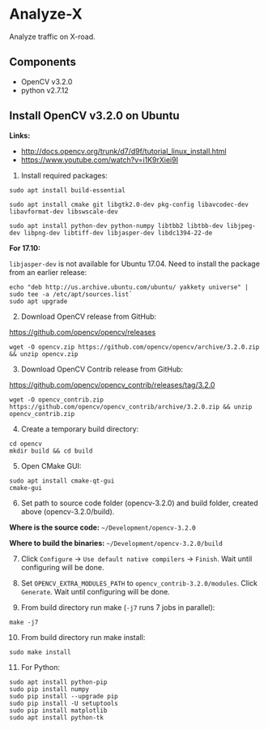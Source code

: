 # Analyze-X

Analyze traffic on X-road.


## Components

- OpenCV v3.2.0
- python v2.7.12


## Install OpenCV v3.2.0 on Ubuntu

**Links:**
- http://docs.opencv.org/trunk/d7/d9f/tutorial_linux_install.html
- https://www.youtube.com/watch?v=i1K9rXiei9I

1. Install required packages:

`sudo apt install build-essential`

`sudo apt install cmake git libgtk2.0-dev pkg-config libavcodec-dev libavformat-dev libswscale-dev`

`sudo apt install python-dev python-numpy libtbb2 libtbb-dev libjpeg-dev libpng-dev libtiff-dev libjasper-dev libdc1394-22-de`

**For 17.10:**

`libjasper-dev` is not available for Ubuntu 17.04. Need to install the package from an earlier release:

```
echo "deb http://us.archive.ubuntu.com/ubuntu/ yakkety universe" | sudo tee -a /etc/apt/sources.list`
sudo apt upgrade
```

2. Download OpenCV release from GitHub:

https://github.com/opencv/opencv/releases

```
wget -O opencv.zip https://github.com/opencv/opencv/archive/3.2.0.zip && unzip opencv.zip
```


3. Download OpenCV Contrib release from GitHub:

https://github.com/opencv/opencv_contrib/releases/tag/3.2.0

```
wget -O opencv_contrib.zip https://github.com/opencv/opencv_contrib/archive/3.2.0.zip && unzip opencv_contrib.zip
```

4. Create a temporary build directory:

```
cd opencv
mkdir build && cd build
```

5. Open CMake GUI:

```
sudo apt install cmake-qt-gui
cmake-gui
```

6. Set path to source code folder (opencv-3.2.0) and build folder, created above (opencv-3.2.0/build).

**Where is the source code:** `~/Development/opencv-3.2.0`

**Where to build the binaries:** `~/Development/opencv-3.2.0/build`

7. Click `Configure` -> `Use default native compilers` -> `Finish`. Wait until configuring will be done.

8. Set `OPENCV_EXTRA_MODULES_PATH` to `opencv_contrib-3.2.0/modules`. Click `Generate`. Wait until configuring will be done.

9. From build directory run make (`-j7` runs 7 jobs in parallel):
```
make -j7
```

10. From build directory run make install:
```
sudo make install
```

11. For Python:
```
sudo apt install python-pip
sudo pip install numpy
sudo pip install --upgrade pip
sudo pip install -U setuptools
sudo pip install matplotlib
sudo apt install python-tk
```
